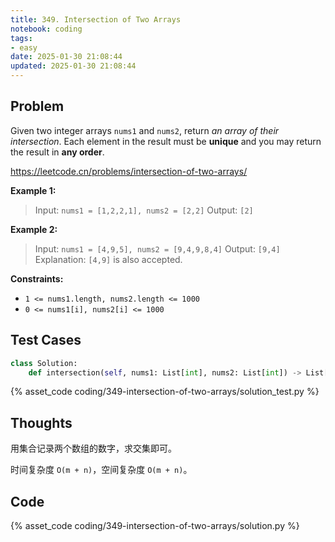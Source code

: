 ```yaml
---
title: 349. Intersection of Two Arrays
notebook: coding
tags:
- easy
date: 2025-01-30 21:08:44
updated: 2025-01-30 21:08:44
---
```

## Problem

Given two integer arrays `nums1` and `nums2`, return _an array of their intersection_. Each element in the result must be **unique** and you may return the result in **any order**.

<https://leetcode.cn/problems/intersection-of-two-arrays/>

**Example 1:**

> Input: `nums1 = [1,2,2,1], nums2 = [2,2]`
> Output: `[2]`

**Example 2:**

> Input: `nums1 = [4,9,5], nums2 = [9,4,9,8,4]`
> Output: `[9,4]`
> Explanation: `[4,9]` is also accepted.

**Constraints:**

- `1 <= nums1.length, nums2.length <= 1000`
- `0 <= nums1[i], nums2[i] <= 1000`

## Test Cases

``` python
class Solution:
    def intersection(self, nums1: List[int], nums2: List[int]) -> List[int]:
```

{% asset_code coding/349-intersection-of-two-arrays/solution_test.py %}

## Thoughts

用集合记录两个数组的数字，求交集即可。

时间复杂度 `O(m + n)`，空间复杂度 `O(m + n)`。

## Code

{% asset_code coding/349-intersection-of-two-arrays/solution.py %}
